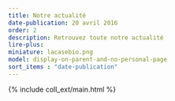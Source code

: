 ```yaml
---
title: Notre actualité
date-publication: 20 avril 2016
order: 2
description: Retrouvez toute notre actualité
lire-plus:
miniature: lacasebio.png
model: display-on-parent-and-no-personal-page
sort_items : "date-publication"
---
```


<!-- ******************************** -->
<!-- **** intro rayon **** -->



<!-- **** fin intro rayon ********* -->
<!-- ****************************** -->
<!--fin-excerpt-->

{% include coll_ext/main.html %}

